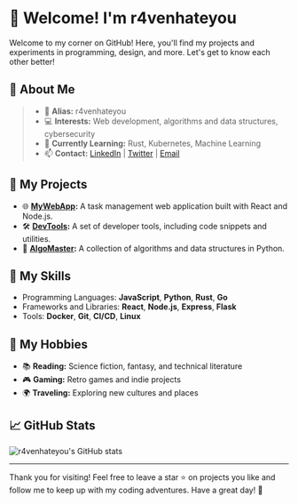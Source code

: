 # 👋 Welcome! I'm r4venhateyou

Welcome to my corner on GitHub! Here, you'll find my projects and experiments in programming, design, and more. Let's get to know each other better!

## 🌟 About Me
> - 🦅 **Alias:** r4venhateyou
> - 💻 **Interests:** Web development, algorithms and data structures, cybersecurity
> - 🌱 **Currently Learning:** Rust, Kubernetes, Machine Learning
> - 📫 **Contact:** [LinkedIn](https://www.linkedin.com/SCoowly) | [Twitter](https://twitter.com/r4venhateyou) | [Email](mailto:r4venhateyou@gmail.com)

## 🚀 My Projects
- 🌐 **[MyWebApp](https://github.com/r4venhateyou/MyWebApp):** A task management web application built with React and Node.js.
- 🛠 **[DevTools](https://github.com/r4venhateyou/DevTools):** A set of developer tools, including code snippets and utilities.
- 🧩 **[AlgoMaster](https://github.com/r4venhateyou/AlgoMaster):** A collection of algorithms and data structures in Python.

## 🧠 My Skills
- Programming Languages: **JavaScript**, **Python**, **Rust**, **Go**
- Frameworks and Libraries: **React**, **Node.js**, **Express**, **Flask**
- Tools: **Docker**, **Git**, **CI/CD**, **Linux**

## 🌌 My Hobbies
- 📚 **Reading:** Science fiction, fantasy, and technical literature
- 🎮 **Gaming:** Retro games and indie projects
- 🌍 **Traveling:** Exploring new cultures and places

## 📈 GitHub Stats
![r4venhateyou's GitHub stats](https://github-readme-stats.vercel.app/api?username=r4venhateyou&show_icons=true&theme=codeSTACKr)

---

Thank you for visiting! Feel free to leave a star ⭐ on projects you like and follow me to keep up with my coding adventures. Have a great day! 🌟
